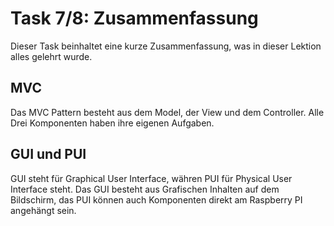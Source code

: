 # Task 7/8: Zusammenfassung
Dieser Task beinhaltet eine kurze Zusammenfassung, was in dieser Lektion alles gelehrt wurde.

## MVC
Das MVC Pattern besteht aus dem Model, der View und dem Controller. Alle Drei Komponenten haben ihre eigenen Aufgaben.

## GUI und PUI
GUI steht für Graphical User Interface, währen PUI für Physical User Interface steht.
Das GUI besteht aus Grafischen Inhalten auf dem Bildschirm, das PUI können auch Komponenten direkt am Raspberry PI angehängt sein.